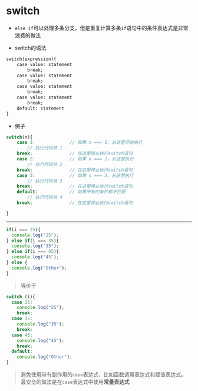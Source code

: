 switch
===

- `else if`可以处理多条分支，但是重复计算多条`if`语句中的条件表达式是非常浪费的做法

- switch的语法

```markdown
switch(expression){
    case value: statement
        break;
    case value: statement
        break;
    case value: statement
        break;
    case value: statement
        break;
    default: statement
}
```

- 例子

```javascript
switch(n){
    case 1:             // 如果 n === 1，从这里开始执行
        // 执行代码块 1
    break;              // 在这里停止执行switch语句
    case 2:             // 如果 n === 2，从这里执行
        // 执行代码块 2
    break;              // 在这里停止执行switch语句
    case 3:             // 如果 n === 3，从这里执行
        // 执行代码块 3
    break;              // 在这里停止执行switch语句
    default:            // 如果所有的条件都不匹配
        // 执行代码块 4
    break;              // 在这里停止执行switch语句

}
```

---

```javascript
if(i === 25){
  console.log("25");
} else if(i === 35){
  console.log("35");
} else if(i === 45){
  console.log("45");
} else {
  console.log("Other");
}
````

> 等价于

```javascript
switch (i){
  case 25:
    console.log("25");
    break;
  case 35:
    console.log("35");
    break;
  case 45:
    console.log("45");
    break;
  default:
    console.log("Other");
}
```

> 避免使用带有副作用的`case`表达式，比如函数调用表达式和赋值表达式。 最安全的做法是在`case`表达式中使用**常量表达式**